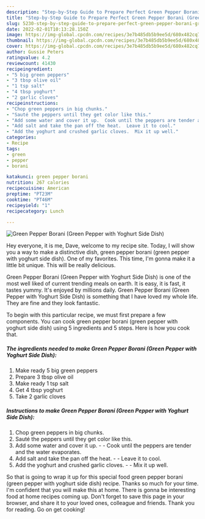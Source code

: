 ```yaml
---
description: "Step-by-Step Guide to Prepare Perfect Green Pepper Borani (Green Pepper with Yoghurt Side Dish)"
title: "Step-by-Step Guide to Prepare Perfect Green Pepper Borani (Green Pepper with Yoghurt Side Dish)"
slug: 5230-step-by-step-guide-to-prepare-perfect-green-pepper-borani-green-pepper-with-yoghurt-side-dish
date: 2022-02-01T10:13:28.150Z
image: https://img-global.cpcdn.com/recipes/3e7b485db5b9ee5d/680x482cq70/green-pepper-borani-green-pepper-with-yoghurt-side-dish-recipe-main-photo.jpg
thumbnail: https://img-global.cpcdn.com/recipes/3e7b485db5b9ee5d/680x482cq70/green-pepper-borani-green-pepper-with-yoghurt-side-dish-recipe-main-photo.jpg
cover: https://img-global.cpcdn.com/recipes/3e7b485db5b9ee5d/680x482cq70/green-pepper-borani-green-pepper-with-yoghurt-side-dish-recipe-main-photo.jpg
author: Gussie Peters
ratingvalue: 4.2
reviewcount: 41430
recipeingredient:
- "5 big green peppers"
- "3 tbsp olive oil"
- "1 tsp salt"
- "4 tbsp yoghurt"
- "2 garlic cloves"
recipeinstructions:
- "Chop green peppers in big chunks."
- "Sauté the peppers until they get color like this."
- "Add some water and cover it up.  Cook until the peppers are tender and the water evaporates."
- "Add salt and take the pan off the heat.  Leave it to cool."
- "Add the yoghurt and crushed garlic cloves.  Mix it up well."
categories:
- Recipe
tags:
- green
- pepper
- borani

katakunci: green pepper borani 
nutrition: 267 calories
recipecuisine: American
preptime: "PT23M"
cooktime: "PT46M"
recipeyield: "1"
recipecategory: Lunch

---
```



![Green Pepper Borani (Green Pepper with Yoghurt Side Dish)](https://img-global.cpcdn.com/recipes/3e7b485db5b9ee5d/680x482cq70/green-pepper-borani-green-pepper-with-yoghurt-side-dish-recipe-main-photo.jpg)

Hey everyone, it is me, Dave, welcome to my recipe site. Today, I will show you a way to make a distinctive dish, green pepper borani (green pepper with yoghurt side dish). One of my favorites. This time, I'm gonna make it a little bit unique. This will be really delicious.

Green Pepper Borani (Green Pepper with Yoghurt Side Dish) is one of the most well liked of current trending meals on earth. It is easy, it is fast, it tastes yummy. It's enjoyed by millions daily. Green Pepper Borani (Green Pepper with Yoghurt Side Dish) is something that I have loved my whole life. They are fine and they look fantastic.




To begin with this particular recipe, we must first prepare a few components. You can cook green pepper borani (green pepper with yoghurt side dish) using 5 ingredients and 5 steps. Here is how you cook that.

<!--inarticleads1-->

##### The ingredients needed to make Green Pepper Borani (Green Pepper with Yoghurt Side Dish):

1. Make ready 5 big green peppers
1. Prepare 3 tbsp olive oil
1. Make ready 1 tsp salt
1. Get 4 tbsp yoghurt
1. Take 2 garlic cloves




<!--inarticleads2-->

##### Instructions to make Green Pepper Borani (Green Pepper with Yoghurt Side Dish):

1. Chop green peppers in big chunks.
1. Sauté the peppers until they get color like this.
1. Add some water and cover it up. -  - Cook until the peppers are tender and the water evaporates.
1. Add salt and take the pan off the heat. -  - Leave it to cool.
1. Add the yoghurt and crushed garlic cloves. -  - Mix it up well.




So that is going to wrap it up for this special food green pepper borani (green pepper with yoghurt side dish) recipe. Thanks so much for your time. I'm confident that you will make this at home. There is gonna be interesting food at home recipes coming up. Don't forget to save this page in your browser, and share it to your loved ones, colleague and friends. Thank you for reading. Go on get cooking!
